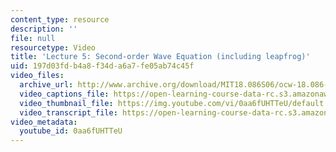 ```yaml
---
content_type: resource
description: ''
file: null
resourcetype: Video
title: 'Lecture 5: Second-order Wave Equation (including leapfrog)'
uid: 197d03fd-b4a8-f34d-a6a7-fe05ab74c45f
video_files:
  archive_url: http://www.archive.org/download/MIT18.086S06/ocw-18.086-17feb2006-220k.mp4
  video_captions_file: https://open-learning-course-data-rc.s3.amazonaws.com/18-086-mathematical-methods-for-engineers-ii-spring-2006/cafa40b8b110561e98bf26f580952834_0aa6fUHTTeU.vtt
  video_thumbnail_file: https://img.youtube.com/vi/0aa6fUHTTeU/default.jpg
  video_transcript_file: https://open-learning-course-data-rc.s3.amazonaws.com/18-086-mathematical-methods-for-engineers-ii-spring-2006/10446747c3cc454703719288c5d4207f_0aa6fUHTTeU.pdf
video_metadata:
  youtube_id: 0aa6fUHTTeU
---
```

